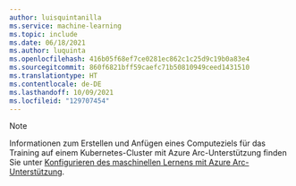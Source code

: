 ```yaml
---
author: luisquintanilla
ms.service: machine-learning
ms.topic: include
ms.date: 06/18/2021
ms.author: luquinta
ms.openlocfilehash: 416b05f68ef7ce0281ec862c1c25d9c19b0a83e4
ms.sourcegitcommit: 860f6821bff59caefc71b50810949ceed1431510
ms.translationtype: HT
ms.contentlocale: de-DE
ms.lasthandoff: 10/09/2021
ms.locfileid: "129707454"
---
```

> [!NOTE]
> Informationen zum Erstellen und Anfügen eines Computeziels für das Training auf einem Kubernetes-Cluster mit Azure Arc-Unterstützung finden Sie unter [Konfigurieren des maschinellen Lernens mit Azure Arc-Unterstützung](../articles/machine-learning/how-to-attach-arc-kubernetes.md).